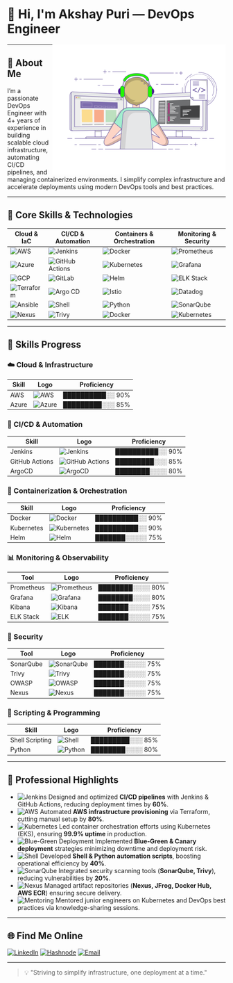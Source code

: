 # 👋 Hi, I'm Akshay Puri — DevOps Engineer

<img align="right" alt="Coding" width="400" src="https://raw.githubusercontent.com/devSouvik/devSouvik/master/gif3.gif">

---

## 🚀 About Me

I’m a passionate DevOps Engineer with 4+ years of experience in building scalable cloud infrastructure, automating CI/CD pipelines, and managing containerized environments. I simplify complex infrastructure and accelerate deployments using modern DevOps tools and best practices.

---

## 🔧 Core Skills & Technologies

| Cloud & IaC                               | CI/CD & Automation                 | Containers & Orchestration         | Monitoring & Security              |
|------------------------------------------|----------------------------------|-----------------------------------|----------------------------------|
| ![AWS](https://img.shields.io/badge/AWS-orange?style=for-the-badge&logo=amazonaws) | ![Jenkins](https://img.shields.io/badge/Jenkins-blue?style=for-the-badge&logo=jenkins) | ![Docker](https://img.shields.io/badge/Docker-blue?style=for-the-badge&logo=docker) | ![Prometheus](https://img.shields.io/badge/Prometheus-orange?style=for-the-badge&logo=prometheus) |
| ![Azure](https://img.shields.io/badge/Azure-blue?style=for-the-badge&logo=microsoftazure) | ![GitHub Actions](https://img.shields.io/badge/GitHub_Actions-black?style=for-the-badge&logo=githubactions) | ![Kubernetes](https://img.shields.io/badge/Kubernetes-blue?style=for-the-badge&logo=kubernetes) | ![Grafana](https://img.shields.io/badge/Grafana-orange?style=for-the-badge&logo=grafana) |
| ![GCP](https://img.shields.io/badge/GCP-red?style=for-the-badge&logo=googlecloud) | ![GitLab](https://img.shields.io/badge/GitLab-red?style=for-the-badge&logo=gitlab) | ![Helm](https://img.shields.io/badge/Helm-blue?style=for-the-badge&logo=helm) | ![ELK Stack](https://img.shields.io/badge/ELK-Stack-orange?style=for-the-badge&logo=elastic) |
| ![Terraform](https://img.shields.io/badge/Terraform-blue?style=for-the-badge&logo=terraform) | ![Argo CD](https://img.shields.io/badge/Argo_CD-blue?style=for-the-badge&logo=argo) | ![Istio](https://img.shields.io/badge/Istio-blue?style=for-the-badge&logo=istio) | ![Datadog](https://img.shields.io/badge/Datadog-pink?style=for-the-badge&logo=datadog) |
| ![Ansible](https://img.shields.io/badge/Ansible-red?style=for-the-badge&logo=ansible) | ![Shell](https://img.shields.io/badge/Shell-black?style=for-the-badge&logo=gnu-bash) | ![Python](https://img.shields.io/badge/Python-yellow?style=for-the-badge&logo=python) | ![SonarQube](https://img.shields.io/badge/SonarQube-blue?style=for-the-badge&logo=sonarqube) |
| ![Nexus](https://img.shields.io/badge/Nexus-red?style=for-the-badge&logo=nexusrepo) | ![Trivy](https://img.shields.io/badge/Trivy-orange?style=for-the-badge&logo=aquasecurity) | ![Docker](https://img.shields.io/badge/Docker-blue?style=for-the-badge&logo=docker) | ![Kubernetes](https://img.shields.io/badge/Kubernetes-blue?style=for-the-badge&logo=kubernetes) |

---

## 🌟 Skills Progress

### ☁️ Cloud & Infrastructure
| Skill | Logo | Proficiency |
|-------|------|-------------|
| AWS   | ![AWS](https://img.shields.io/badge/AWS-orange?logo=amazonaws&logoColor=white) | ██████████░░ 90% |
| Azure | ![Azure](https://img.shields.io/badge/Azure-blue?logo=microsoftazure&logoColor=white) | █████████░░░ 85% |

### 🔁 CI/CD & Automation
| Skill | Logo | Proficiency |
|-------|------|-------------|
| Jenkins        | ![Jenkins](https://img.shields.io/badge/Jenkins-black?logo=jenkins&logoColor=white) | ██████████░░ 90% |
| GitHub Actions | ![GitHub Actions](https://img.shields.io/badge/GitHub%20Actions-blue?logo=githubactions&logoColor=white) | █████████░░░ 85% |
| ArgoCD         | ![ArgoCD](https://img.shields.io/badge/ArgoCD-blue?logo=argo&logoColor=white) | ████████░░░░ 80% |

### 🐳 Containerization & Orchestration
| Skill | Logo | Proficiency |
|-------|------|-------------|
| Docker     | ![Docker](https://img.shields.io/badge/Docker-blue?logo=docker&logoColor=white) | ██████████░░ 90% |
| Kubernetes | ![Kubernetes](https://img.shields.io/badge/Kubernetes-blue?logo=kubernetes&logoColor=white) | ██████████░░ 90% |
| Helm       | ![Helm](https://img.shields.io/badge/Helm-blue?logo=helm&logoColor=white) | ███████░░░░░ 75% |

### 📊 Monitoring & Observability
| Tool | Logo | Proficiency |
|------|------|-------------|
| Prometheus | ![Prometheus](https://img.shields.io/badge/Prometheus-orange?logo=prometheus&logoColor=white) | ████████░░░░ 80% |
| Grafana    | ![Grafana](https://img.shields.io/badge/Grafana-orange?logo=grafana&logoColor=white) | ████████░░░░ 80% |
| Kibana     | ![Kibana](https://img.shields.io/badge/Kibana-pink?logo=kibana&logoColor=white) | ███████░░░░░ 75% |
| ELK Stack  | ![ELK](https://img.shields.io/badge/ELK-Stack-purple?logo=elastic&logoColor=white) | ███████░░░░░ 75% |

### 🔐 Security
| Tool | Logo | Proficiency |
|------|------|-------------|
| SonarQube | ![SonarQube](https://img.shields.io/badge/SonarQube-blue?logo=sonarqube&logoColor=white) | ███████░░░░░ 75% |
| Trivy     | ![Trivy](https://img.shields.io/badge/Trivy-purple?logo=aqua&logoColor=white) | ███████░░░░░ 75% |
| OWASP     | ![OWASP](https://img.shields.io/badge/OWASP-black?logo=owasp&logoColor=white) | ███████░░░░░ 75% |
| Nexus     | ![Nexus](https://img.shields.io/badge/Nexus-2e3440?logo=sonatype&logoColor=white) | ███████░░░░░ 75% |

### 🧠 Scripting & Programming
| Skill | Logo | Proficiency |
|-------|------|-------------|
| Shell Scripting | ![Shell](https://img.shields.io/badge/Shell-black?logo=gnu-bash&logoColor=white) | █████████░░░ 85% |
| Python          | ![Python](https://img.shields.io/badge/Python-blue?logo=python&logoColor=white) | ████████░░░░ 80% |

---

## 💼 Professional Highlights

- ![Jenkins](https://img.shields.io/badge/Jenkins-D24939?style=flat&logo=jenkins&logoColor=white) Designed and optimized **CI/CD pipelines** with Jenkins & GitHub Actions, reducing deployment times by **60%**.  
- ![AWS](https://img.shields.io/badge/AWS-232F3E?style=flat&logo=amazonaws&logoColor=white) Automated **AWS infrastructure provisioning** via Terraform, cutting manual setup by **80%**.  
- ![Kubernetes](https://img.shields.io/badge/Kubernetes-326CE5?style=flat&logo=kubernetes&logoColor=white) Led container orchestration efforts using Kubernetes (EKS), ensuring **99.9% uptime** in production.  
- ![Blue-Green Deployment](https://img.icons8.com/ios-filled/24/000000/synchronize.png) Implemented **Blue-Green & Canary deployment** strategies minimizing downtime and deployment risk.  
- ![Shell](https://img.shields.io/badge/Shell-4EAA25?style=flat&logo=gnu-bash&logoColor=white) Developed **Shell & Python automation scripts**, boosting operational efficiency by **40%**.  
- ![SonarQube](https://img.shields.io/badge/SonarQube-4E9BCD?style=flat&logo=sonarqube&logoColor=white) Integrated security scanning tools (**SonarQube, Trivy**), reducing vulnerabilities by **20%**.  
- ![Nexus](https://img.shields.io/badge/Nexus-2C2C2C?style=flat&logo=sonatype&logoColor=white) Managed artifact repositories (**Nexus, JFrog, Docker Hub, AWS ECR**) ensuring secure delivery.  
- ![Mentoring](https://img.icons8.com/ios-filled/24/000000/teacher.png) Mentored junior engineers on Kubernetes and DevOps best practices via knowledge-sharing sessions.  


---


## 🌐 Find Me Online

[![LinkedIn](https://img.shields.io/badge/LinkedIn-Akshay%20Puri-blue?style=for-the-badge&logo=linkedin&logoColor=white)](https://linkedin.com/in/akshaypuri)
[![Hashnode](https://img.shields.io/badge/Hashnode-@akshaypuri-2962FF?style=for-the-badge&logo=hashnode&logoColor=white)](https://hashnode.com/@akshaypuri)
[![Email](https://img.shields.io/badge/Email-akshay.puri@example.com-D14836?style=for-the-badge&logo=gmail&logoColor=white)](mailto:akshay.puri@example.com)

---

> 💡 "Striving to simplify infrastructure, one deployment at a time."
